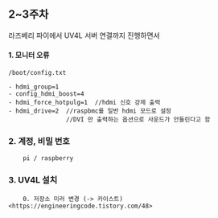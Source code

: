 ## 2~3주차
라즈베리 파이에서 UV4L 서버 연결까지 진행하면서 
#### 1. 모니터 오류
  `/boot/config.txt`
  
    - hdmi_group=1
    - config_hdmi_boost=4
    - hdmi_force_hotpulg=1  //hdmi 신호 강제 출력
    - hdmi_drive=2  //raspbmc를 일반 hdmi 모드로 설정
                    //DVI 만 출력하는 옵션으로 사운드가 안들린다고 함
                    
 
 ### 2. 계정, 비밀 번호
        pi / raspberry
        
 ### 3. UV4L 설치
        0. 저장소 미러 변경 (-> 카이스트) <https://engineeringcode.tistory.com/48>
